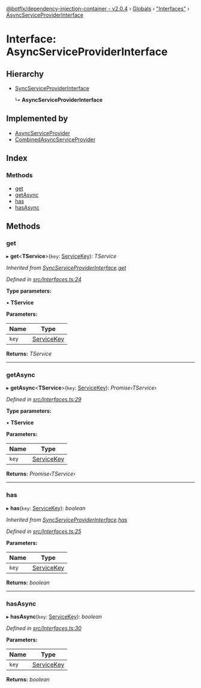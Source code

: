 [@botflx/dependency-injection-container - v2.0.4](../README.md) › [Globals](../globals.md) › ["Interfaces"](../modules/_interfaces_.md) › [AsyncServiceProviderInterface](_interfaces_.asyncserviceproviderinterface.md)

# Interface: AsyncServiceProviderInterface

## Hierarchy

* [SyncServiceProviderInterface](_interfaces_.syncserviceproviderinterface.md)

  ↳ **AsyncServiceProviderInterface**

## Implemented by

* [AsyncServiceProvider](../classes/_implementation_serviceprovider_.asyncserviceprovider.md)
* [CombinedAsyncServiceProvider](../classes/_implementation_serviceprovider_.combinedasyncserviceprovider.md)

## Index

### Methods

* [get](_interfaces_.asyncserviceproviderinterface.md#get)
* [getAsync](_interfaces_.asyncserviceproviderinterface.md#getasync)
* [has](_interfaces_.asyncserviceproviderinterface.md#has)
* [hasAsync](_interfaces_.asyncserviceproviderinterface.md#hasasync)

## Methods

###  get

▸ **get**<**TService**>(`key`: [ServiceKey](../modules/_interfaces_.md#servicekey)): *TService*

*Inherited from [SyncServiceProviderInterface](_interfaces_.syncserviceproviderinterface.md).[get](_interfaces_.syncserviceproviderinterface.md#get)*

*Defined in [src/Interfaces.ts:24](https://github.com/botflux/dependency-injection-container/blob/aff9924/packages/DIContainer/src/Interfaces.ts#L24)*

**Type parameters:**

▪ **TService**

**Parameters:**

Name | Type |
------ | ------ |
`key` | [ServiceKey](../modules/_interfaces_.md#servicekey) |

**Returns:** *TService*

___

###  getAsync

▸ **getAsync**<**TService**>(`key`: [ServiceKey](../modules/_interfaces_.md#servicekey)): *Promise‹TService›*

*Defined in [src/Interfaces.ts:29](https://github.com/botflux/dependency-injection-container/blob/aff9924/packages/DIContainer/src/Interfaces.ts#L29)*

**Type parameters:**

▪ **TService**

**Parameters:**

Name | Type |
------ | ------ |
`key` | [ServiceKey](../modules/_interfaces_.md#servicekey) |

**Returns:** *Promise‹TService›*

___

###  has

▸ **has**(`key`: [ServiceKey](../modules/_interfaces_.md#servicekey)): *boolean*

*Inherited from [SyncServiceProviderInterface](_interfaces_.syncserviceproviderinterface.md).[has](_interfaces_.syncserviceproviderinterface.md#has)*

*Defined in [src/Interfaces.ts:25](https://github.com/botflux/dependency-injection-container/blob/aff9924/packages/DIContainer/src/Interfaces.ts#L25)*

**Parameters:**

Name | Type |
------ | ------ |
`key` | [ServiceKey](../modules/_interfaces_.md#servicekey) |

**Returns:** *boolean*

___

###  hasAsync

▸ **hasAsync**(`key`: [ServiceKey](../modules/_interfaces_.md#servicekey)): *boolean*

*Defined in [src/Interfaces.ts:30](https://github.com/botflux/dependency-injection-container/blob/aff9924/packages/DIContainer/src/Interfaces.ts#L30)*

**Parameters:**

Name | Type |
------ | ------ |
`key` | [ServiceKey](../modules/_interfaces_.md#servicekey) |

**Returns:** *boolean*
